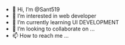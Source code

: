 - 👋 Hi, I’m @Sant519
- 👀 I’m interested in web developer
- 🌱 I’m currently learning UI DEVELOPMENT
- 💞️ I’m looking to collaborate on ...
- 📫 How to reach me ...

<!---
Sant519/Sant519 is a ✨ special ✨ repository because its `README.md` (this file) appears on your GitHub profile.
You can click the Preview link to take a look at your changes.
--->

